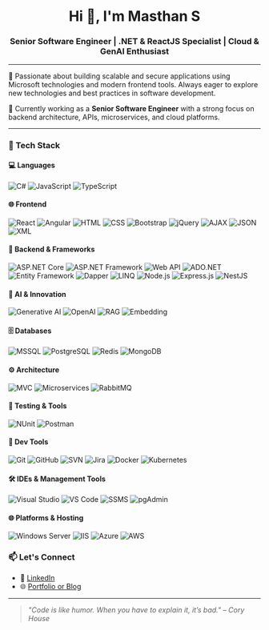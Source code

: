 <h1 align="center">Hi 👋, I'm Masthan S</h1>
<h3 align="center">Senior Software Engineer | .NET & ReactJS Specialist | Cloud & GenAI Enthusiast </h3>

---

🌟 Passionate about building scalable and secure applications using Microsoft technologies and modern frontend tools. Always eager to explore new technologies and best practices in software development.

🧠 Currently working as a **Senior Software Engineer** with a strong focus on backend architecture, APIs, microservices, and cloud platforms.

---

### 🔧 Tech Stack

#### 💻 Languages
![C#](https://img.shields.io/badge/-C%23-239120?style=flat&logo=c-sharp&logoColor=white)
![JavaScript](https://img.shields.io/badge/-JavaScript-F7DF1E?style=flat&logo=javascript&logoColor=black)
![TypeScript](https://img.shields.io/badge/-TypeScript-007ACC?style=flat&logo=typescript&logoColor=white)

#### 🌐 Frontend
![React](https://img.shields.io/badge/-React-20232A?style=flat&logo=react&logoColor=61DAFB)
![Angular](https://img.shields.io/badge/-Angular-DD0031?style=flat&logo=angular&logoColor=white)
![HTML](https://img.shields.io/badge/-HTML5-E34F26?style=flat&logo=html5&logoColor=white)
![CSS](https://img.shields.io/badge/-CSS3-1572B6?style=flat&logo=css3&logoColor=white)
![Bootstrap](https://img.shields.io/badge/-Bootstrap-563D7C?style=flat&logo=bootstrap&logoColor=white)
![jQuery](https://img.shields.io/badge/-jQuery-0769AD?style=flat&logo=jquery&logoColor=white)
![AJAX](https://img.shields.io/badge/-AJAX-005571?style=flat&logo=ajax&logoColor=white)
![JSON](https://img.shields.io/badge/-JSON-000000?style=flat&logo=json&logoColor=white)
![XML](https://img.shields.io/badge/-XML-8A2BE2?style=flat)

#### 🧱 Backend & Frameworks
![ASP.NET Core](https://img.shields.io/badge/-ASP.NET_Core-512BD4?style=flat&logo=dotnet&logoColor=white)
![ASP.NET Framework](https://img.shields.io/badge/-ASP.NET_Framework-004880?style=flat&logo=dotnet&logoColor=white)
![Web API](https://img.shields.io/badge/-Web_API-68217A?style=flat)
![ADO.NET](https://img.shields.io/badge/-ADO.NET-0081C9?style=flat)
![Entity Framework](https://img.shields.io/badge/-Entity_Framework-6DB33F?style=flat)
![Dapper](https://img.shields.io/badge/-Dapper-2D2D2D?style=flat)
![LINQ](https://img.shields.io/badge/-LINQ-BC2C1A?style=flat)
![Node.js](https://img.shields.io/badge/-Node.js-339933?style=flat&logo=node.js&logoColor=white)
![Express.js](https://img.shields.io/badge/-Express.js-000000?style=flat&logo=express&logoColor=white)
![NestJS](https://img.shields.io/badge/-NestJS-E0234E?style=flat&logo=nestjs&logoColor=white)

#### 🧠 AI & Innovation
![Generative AI](https://img.shields.io/badge/-Generative_AI-6E57E0?style=flat&logo=brain&logoColor=white)
![OpenAI](https://img.shields.io/badge/-OpenAI-412991?style=flat&logo=openai&logoColor=white)
![RAG](https://img.shields.io/badge/-RAG_(Retrieval--Augmented_Generation)-4B0082?style=flat&logo=search&logoColor=white)
![Embedding](https://img.shields.io/badge/-Embedding-1E90FF?style=flat&logo=vector-graphics&logoColor=white)

#### 🗄️ Databases
![MSSQL](https://img.shields.io/badge/-SQL_Server-CC2927?style=flat&logo=microsoft-sql-server&logoColor=white)
![PostgreSQL](https://img.shields.io/badge/-PostgreSQL-336791?style=flat&logo=postgresql&logoColor=white)
![Redis](https://img.shields.io/badge/-Redis-DC382D?style=flat&logo=redis&logoColor=white)
![MongoDB](https://img.shields.io/badge/-MongoDB-47A248?style=flat&logo=mongodb&logoColor=white)

#### ⚙️ Architecture
![MVC](https://img.shields.io/badge/-MVC-1C1C1C?style=flat)
![Microservices](https://img.shields.io/badge/-Microservices-6E57E0?style=flat)
![RabbitMQ](https://img.shields.io/badge/-RabbitMQ-FF6600?style=flat&logo=rabbitmq&logoColor=white)

#### 🧪 Testing & Tools
![NUnit](https://img.shields.io/badge/-NUnit-800000?style=flat)
![Postman](https://img.shields.io/badge/-Postman-FF6C37?style=flat&logo=postman&logoColor=white)

#### 🔧 Dev Tools
![Git](https://img.shields.io/badge/-Git-F05032?style=flat&logo=git&logoColor=white)
![GitHub](https://img.shields.io/badge/-GitHub-181717?style=flat&logo=github&logoColor=white)
![SVN](https://img.shields.io/badge/-SVN-809CC9?style=flat)
![Jira](https://img.shields.io/badge/-Jira-0052CC?style=flat&logo=jira&logoColor=white)
![Docker](https://img.shields.io/badge/-Docker-2496ED?style=flat&logo=docker&logoColor=white)
![Kubernetes](https://img.shields.io/badge/-Kubernetes-326CE5?style=flat&logo=kubernetes&logoColor=white)

#### 🛠️ IDEs & Management Tools
![Visual Studio](https://img.shields.io/badge/-Visual_Studio-5C2D91?style=flat&logo=visual-studio&logoColor=white)
![VS Code](https://img.shields.io/badge/-VS_Code-007ACC?style=flat&logo=visual-studio-code&logoColor=white)
![SSMS](https://img.shields.io/badge/-SSMS-CC2927?style=flat)
![pgAdmin](https://img.shields.io/badge/-pgAdmin-336791?style=flat)

#### 🌐 Platforms & Hosting
![Windows Server](https://img.shields.io/badge/-Windows_Server-0078D6?style=flat&logo=windows&logoColor=white)
![IIS](https://img.shields.io/badge/-IIS-0078D6?style=flat)
![Azure](https://img.shields.io/badge/-Azure-0089D6?style=flat&logo=microsoft-azure&logoColor=white)
![AWS](https://img.shields.io/badge/-AWS-FF9900?style=flat&logo=amazon-aws&logoColor=white)

### 📫 Let's Connect

- 💼 [LinkedIn](https://www.linkedin.com/in/masthan-s/)
- 🌐 [Portfolio or Blog](https://www.linkedin.com/in/masthan-s/)

---

> *"Code is like humor. When you have to explain it, it’s bad." – Cory House*

